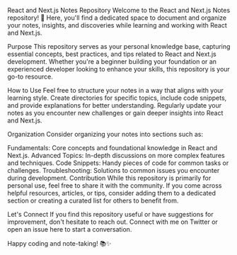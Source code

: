 
React and Next.js Notes Repository
Welcome to the React and Next.js Notes repository! 🚀 Here, you'll find a dedicated space to document and organize your notes, insights, and discoveries while learning and working with React and Next.js.

Purpose
This repository serves as your personal knowledge base, capturing essential concepts, best practices, and tips related to React and Next.js development. Whether you're a beginner building your foundation or an experienced developer looking to enhance your skills, this repository is your go-to resource.

How to Use
Feel free to structure your notes in a way that aligns with your learning style. Create directories for specific topics, include code snippets, and provide explanations for better understanding. Regularly update your notes as you encounter new challenges or gain deeper insights into React and Next.js.

Organization
Consider organizing your notes into sections such as:

Fundamentals: Core concepts and foundational knowledge in React and Next.js.
Advanced Topics: In-depth discussions on more complex features and techniques.
Code Snippets: Handy pieces of code for common tasks or challenges.
Troubleshooting: Solutions to common issues you encounter during development.
Contribution
While this repository is primarily for personal use, feel free to share it with the community. If you come across helpful resources, articles, or tips, consider adding them to a dedicated section or creating a curated list for others to benefit from.

Let's Connect
If you find this repository useful or have suggestions for improvement, don't hesitate to reach out. Connect with me on Twitter or open an issue here to start a conversation.

Happy coding and note-taking! 📚✨





